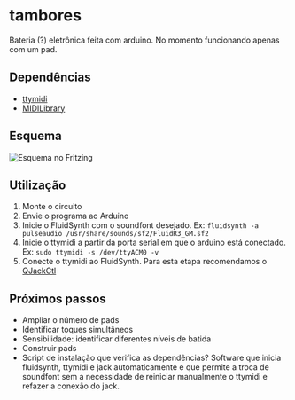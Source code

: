 # tambores
Bateria (?) eletrônica feita com arduino. No momento funcionando apenas com um pad.

## Dependências
- [ttymidi](http://www.varal.org/ttymidi/)
- [MIDILibrary](https://github.com/FortySevenEffects/arduino_midi_library)

## Esquema
![Esquema no Fritzing](https://raw.githubusercontent.com/matehackers/tambores/master/schematics/scheme.png)

## Utilização
1. Monte o circuito
2. Envie o programa ao Arduino
3. Inicie o FluidSynth com o soundfont desejado. Ex: 
```fluidsynth -a pulseaudio /usr/share/sounds/sf2/FluidR3_GM.sf2```
4. Inicie o ttymidi a partir da porta serial em que o arduino está conectado. Ex: 
```sudo ttymidi -s /dev/ttyACM0 -v```
5. Conecte o ttymidi ao FluidSynth. Para esta etapa recomendamos o [QJackCtl](http://qjackctl.sourceforge.net/)

## Próximos passos
- Ampliar o número de pads
- Identificar toques simultâneos
- Sensibilidade: identificar diferentes níveis de batida
- Construir pads
- Script de instalação que verifica as dependências? Software que inicia fluidsynth, ttymidi e jack automaticamente e que permite a troca de soundfont sem a necessidade de reiniciar manualmente o ttymidi e refazer a conexão do jack.


